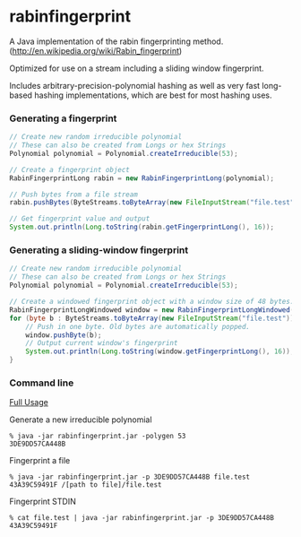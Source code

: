 rabinfingerprint
================

A Java implementation of the rabin fingerprinting method. (http://en.wikipedia.org/wiki/Rabin_fingerprint)

Optimized for use on a stream including a sliding window fingerprint.

Includes arbitrary-precision-polynomial hashing as well as very fast long-based hashing implementations, which are best for most hashing uses.

### Generating a fingerprint ###
```Java
// Create new random irreducible polynomial
// These can also be created from Longs or hex Strings
Polynomial polynomial = Polynomial.createIrreducible(53);

// Create a fingerprint object
RabinFingerprintLong rabin = new RabinFingerprintLong(polynomial);

// Push bytes from a file stream
rabin.pushBytes(ByteStreams.toByteArray(new FileInputStream("file.test")));

// Get fingerprint value and output
System.out.println(Long.toString(rabin.getFingerprintLong(), 16));
```

### Generating a sliding-window fingerprint ###
```Java
// Create new random irreducible polynomial
// These can also be created from Longs or hex Strings
Polynomial polynomial = Polynomial.createIrreducible(53);

// Create a windowed fingerprint object with a window size of 48 bytes.
RabinFingerprintLongWindowed window = new RabinFingerprintLongWindowed(polynomial, 48);
for (byte b : ByteStreams.toByteArray(new FileInputStream("file.test"))) {
	// Push in one byte. Old bytes are automatically popped.
	window.pushByte(b);
	// Output current window's fingerprint
	System.out.println(Long.toString(window.getFingerprintLong(), 16));
}
```

### Command line ###

[Full Usage](https://github.com/themadcreator/rabinfingerprint/blob/master/src-commandline/org/rabinfingerprint/usage.txt)

Generate a new irreducible polynomial
```
% java -jar rabinfingerprint.jar -polygen 53
3DE9DD57CA448B
```

Fingerprint a file
```
% java -jar rabinfingerprint.jar -p 3DE9DD57CA448B file.test
43A39C59491F /[path to file]/file.test
```

Fingerprint STDIN
```
% cat file.test | java -jar rabinfingerprint.jar -p 3DE9DD57CA448B
43A39C59491F
```
